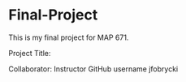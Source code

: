 # Final-Project

This is my final project for MAP 671.

Project Title:

Collaborator: Instructor GitHub username jfobrycki